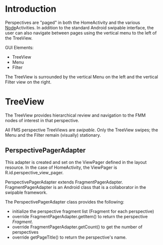 # Introduction #

Perspectives are "paged" in both the HomeActivity and the various [Node](Node.md)Activities.  In addition to the standard Android swipable interface, the user can also navigate between pages using the vertical menu to the left of the TreeView.

GUI Elements:
  * TreeView
  * Menu
  * Filter

The TreeView is surrounded by the vertical Menu on the left and the vertical Filter view on the right.

# TreeView #

The TreeView provides  hierarchical review and navigation to the FMM nodes of interest in that perspective.

All FMS perspective TreeViews are _swipable_.  Only the TreeView swipes; the Menu and the Filter remain (visually) stationary.

## PerspectivePagerAdapter ##

This adapter is created and set on the ViewPager defined in the layout resource.  In the case of HomeActivity, the ViewPager is R.id.perspective\_view\_pager.

PerspectivePagerAdapter extends FragmentPagerAdapter.  FragmentPagerAdapter is an Android class that is a collaborator in the swipable framework.

The PerspectivePagerAdapter class provides the following:

  * initialize the perspective fragment list (Fragment for each perspective)
  * override FragmentPagerAdapter.getItem() to return the perspective _Fragment_.
  * override FragmentPagerAdapter.getCount() to get the number of perspectives
  * override getPageTitle() to return the perspective's name.